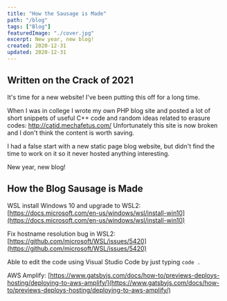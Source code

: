 ```yaml
---
title: "How the Sausage is Made"
path: "/blog"
tags: ["Blog"]
featuredImage: "./cover.jpg"
excerpt: New year, new blog!
created: 2020-12-31
updated: 2020-12-31
---
```


## Written on the Crack of 2021

It's time for a new website!  I've been putting this off for a long time.

When I was in college I wrote my own PHP blog site and posted a lot of short snippets of useful C++ code and random ideas related to erasure codes: http://catid.mechafetus.com/  Unfortunately this site is now broken and I don't think the content is worth saving.

I had a false start with a new static page blog website, but didn't find the time to work on it so it never hosted anything interesting.

New year, new blog!

## How the Blog Sausage is Made

WSL install Windows 10 and upgrade to WSL2: [https://docs.microsoft.com/en-us/windows/wsl/install-win10](https://docs.microsoft.com/en-us/windows/wsl/install-win10)

Fix hostname resolution bug in WSL2: [https://github.com/microsoft/WSL/issues/5420](https://github.com/microsoft/WSL/issues/5420)

Able to edit the code using Visual Studio Code by just typing `code .`

AWS Amplify: [https://www.gatsbyjs.com/docs/how-to/previews-deploys-hosting/deploying-to-aws-amplify/](https://www.gatsbyjs.com/docs/how-to/previews-deploys-hosting/deploying-to-aws-amplify/)
